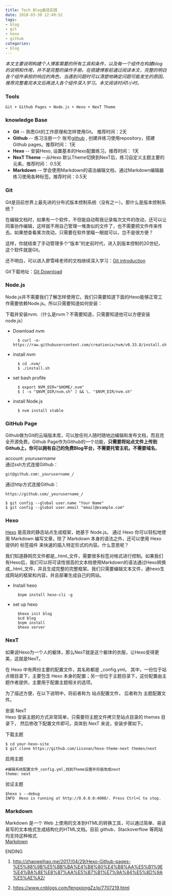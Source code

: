 ```yaml
---
title: Tech Blog最佳实践
date: 2018-03-30 12:49:52
tags:
- blog
- git
- hexo
- github
categories:
- blog
---
```


*本文主要说明构建个人博客需要的所有工具和条件，以及每一个组件在构建blog的说明和作用，并不是完整的操作手册。在搭建博客前通过阅读本文，完整的明白各个组件承担的响应的角色，当遇到问题时可以清楚地确定问题可能发生的原因。推荐完整看完本文后再进入各个组件深入学习。本文阅读时间1小时。*

### Tools 
	Git + Github Pages + Node.js + Hexo + NexT Theme

### knowledge Base	
* __Git__ -- 熟悉Git的工作原理和怎样使用Git。 推荐时间：2天
* __Github__ -- 练习注册一个 账号[github](https://www.github.com) , 创建并练习使用repository，搭建Github pages。推荐时间： 1天
* __Hexo__ -- 安装Hexo, 设置基本的Hexo配置练习。推荐时间： 1天
* __NexT Theme__ --从Hexo 默认Theme切换到NexT后，练习自定义主题主要的元素。推荐时间： 0.5天
* __Markdown__ -- 学会使用Markdown的语法编辑文档，通过Markdown编辑器练习使用各种标签。推荐时间：0.5天

### Git
Git是目前世界上最先进的分布式版本控制系统（没有之一）。那什么是版本控制系统？ 
 
在编辑文档时，如果有一个软件，不但能自动帮我记录每次文件的改动，还可以让同事协作编辑，这样就不用自己管理一堆类似的文件了，也不需要把文件传来传去。如果想查看某次改动，只需要在软件里瞄一眼就可以，岂不是很方便？  

这样，你就结束了手动管理多个“版本”的史前时代，进入到版本控制的20世纪，这个软件就是Git。

还不明白，可以进入廖雪峰老师的文档继续深入学习：[Git introduction](https://www.liaoxuefeng.com/wiki/0013739516305929606dd18361248578c67b8067c8c017b000/)  

Git下载地址：[Git Download](https://git-scm.com/download)

### Node.js
Node.js并不需要我们了解怎样使用它。我们只需要知道下面的Hexo能够正常工作需要依赖Node.js。所以只需要知道如何安装：

下载并安装nvm.（什么是nvm？不需要知道，只需要知道他可以方便安装node.js）

* Download nvm 
  
		$ curl -o- https://raw.githubusercontent.com/creationix/nvm/v0.33.8/install.sh	

* install nvm

		$ cd .nvm/
		$ ./install.sh
* set bash profile

		$ export NVM_DIR="$HOME/.nvm"
		$ [ -s "$NVM_DIR/nvm.sh" ] && \. "$NVM_DIR/nvm.sh"
* install Node.js

		$ nvm install stable

### GitHub Page
Github做为Git的云端版本库，可以放任何人随时随地边编辑和发布文档，而且完全开源免费。Github Page作为Github的一个功能，**只需要将站点文件上传到Github上，你可以拥有自己的免费Blog平台，不需要托管主机，不需要域名**。

account: _yourusername_  
通过ssh方式连接Github：  

	git@github.com:_yourusername_/
通过http方式连接Github：  
 
	https://github.com/_yourusername_/  

	$ git config --global user.name "Your Name"  
	$ git config --global user.email "email@example.com"

### Hexo
[Hexo](https://hexo.io/zh-cn/docs/)  是高效的静态站点生成框架，她基于 Node.js。 通过 Hexo 你可以轻松地使用 Markdown 编写文章，除了 Markdown 本身的语法之外，还可以使用 Hexo 提供的 标签插件 来快速的插入特定形式的内容。什么意思呢？

我们知道静网页文件都是_.html_文件，需要很多标签对格式进行控制。如果我们有Hexo后，我们可以将可读性很高的文本档使用Markdown的语法通过Hexo转换成_.html_文件，并且生成完整的完整框架。我们只需要编辑文本文件，通hexo生成网站的框架和内容，并且部署生成自己的网站。

* Install hexo

		$npm install hexo-cli -g
* set up hexo  
 
		$hexo init blog
		$cd blog
		$npm install
		$hexo server

### NexT
如果说Hexo为一个人的躯体，那么NexT就是这个躯体的衣服，让Hexo变得更美，这就是NexT。

在 Hexo 中有两份主要的配置文件，其名称都是 _config.yml。 其中，一份位于站点根目录下，主要包含 Hexo 本身的配置；另一份位于主题目录下，这份配置由主题作者提供，主要用于配置主题相关的选项。

为了描述方便，在以下说明中，将前者称为 站点配置文件， 后者称为 主题配置文件。

安装 NexT  
Hexo 安装主题的方式非常简单，只需要将主题文件拷贝至站点目录的 themes 目录下， 然后修改下配置文件即可。具体到 NexT 来说，安装步骤如下。  
  
下载主题  

	$ cd your-hexo-site
	$ git clone https://github.com/iissnan/hexo-theme-next themes/next

启用主题  

	#编辑系统配置文件_config.yml,找到Theme设置并将值改成next
	theme: next
验证主题  
	
	$hexo s --debug  
	INFO  Hexo is running at http://0.0.0.0:4000/. Press Ctrl+C to stop.

### Markdown
Markdown 是一个 Web 上使用的文本到HTML的转换工具，可以通过简单、易读易写的文本格式生成结构化的HTML文档。目前 github、Stackoverflow 等网站均支持这种格式.  
[Markdown](http://www.markdown.cn/#acknowledgement)	

ENDING  
 
1. <http://zhaoweihao.me/2017/04/29/Hexo-Github-pages-%E5%88%9B%E5%BB%BA%E4%B8%80%E4%B8%AA%E5%B1%9E%E4%BA%8E%E8%87%AA%E5%B7%B1%E7%9A%84%E5%8D%9A%E5%AE%A2/>

2. <https://www.cnblogs.com/fengxiongZz/p/7707219.html>

